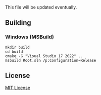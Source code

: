 This file will be updated eventually.

## Building

### Windows (MSBuild)

```
mkdir build
cd build
cmake -G "Visual Studio 17 2022" ..
msbuild Root.sln /p:Configuration=Release
```

## License

[MIT License](https://github.com/iozsaygi/sdl-hot-reload/blob/main/LICENSE)

